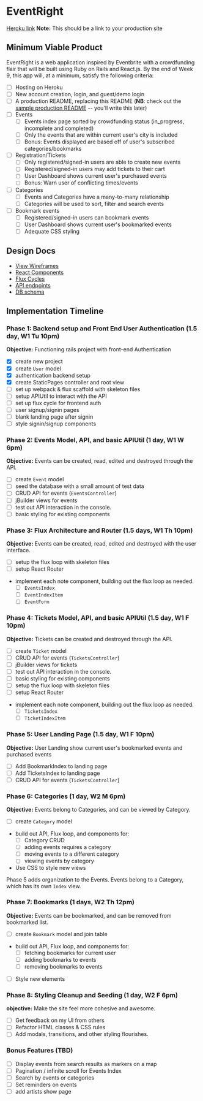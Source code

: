 # EventRight

[Heroku link][heroku] **Note:** This should be a link to your production site

[heroku]: https://eventright.herokuapp.com/

## Minimum Viable Product

EventRight is a web application inspired by Eventbrite with a crowdfunding flair that will be built using Ruby on Rails and React.js. By the end of Week 9, this app will, at a minimum, satisfy the following criteria:

- [ ] Hosting on Heroku
- [ ] New account creation, login, and guest/demo login
- [ ] A production README, replacing this README (**NB**: check out the [sample production README](docs/production_readme.md) -- you'll write this later)
- [ ] Events
  - [ ] Events index page sorted by crowdfunding status (in_progress, incomplete and completed)
  - [ ] Only the events that are within current user's city is included
  - [ ] Bonus: Events displayed are based off of user's subscribed categories/bookmarks
- [ ] Registration/Tickets
  - [ ] Only registered/signed-in users are able to create new events
  - [ ] Registered/signed-in users may add tickets to their cart
  - [ ] User Dashboard shows current user's purchased events
  - [ ] Bonus: Warn user of conflicting times/events
- [ ] Categories
  - [ ] Events and Categories have a many-to-many relationship
  - [ ] Categories will be used to sort, filter and search events
- [ ] Bookmark events
  - [ ] Registered/signed-in users can bookmark events
  - [ ] User Dashboard shows current user's bookmarked events
  - [ ] Adequate CSS styling

## Design Docs
* [View Wireframes][views]
* [React Components][components]
* [Flux Cycles][flux-cycles]
* [API endpoints][api-endpoints]
* [DB schema][schema]

[views]: docs/views.md
[components]: docs/components.md
[flux-cycles]: docs/flux-cycles.md
[api-endpoints]: docs/api-endpoints.md
[schema]: docs/schema.md

## Implementation Timeline

### Phase 1: Backend setup and Front End User Authentication (1.5 day, W1 Tu 10pm)

**Objective:** Functioning rails project with front-end Authentication

- [x] create new project
- [x] create `User` model
- [x] authentication backend setup
- [x] create StaticPages controller and root view
- [ ] set up webpack & flux scaffold with skeleton files
- [ ] setup APIUtil to interact with the API
- [ ] set up flux cycle for frontend auth
- [ ] user signup/signin pages
- [ ] blank landing page after signin
- [ ] style signin/signup components

### Phase 2: Events Model, API, and basic APIUtil (1 day, W1 W 6pm)

**Objective:** Events can be created, read, edited and destroyed through
the API.

- [ ] create `Event` model
- [ ] seed the database with a small amount of test data
- [ ] CRUD API for events (`EventsController`)
- [ ] jBuilder views for events
- [ ] test out API interaction in the console.
- [ ] basic styling for existing components

### Phase 3: Flux Architecture and Router (1.5 days, W1 Th 10pm)

**Objective:** Events can be created, read, edited and destroyed with the
user interface.

- [ ] setup the flux loop with skeleton files
- [ ] setup React Router
- implement each note component, building out the flux loop as needed.
  - [ ] `EventsIndex`
  - [ ] `EventIndexItem`
  - [ ] `EventForm`

### Phase 4: Tickets Model, API, and basic APIUtil (1.5 day, W1 F 10pm)

  **Objective:** Tickets can be created and destroyed through
  the API.

  - [ ] create `Ticket` model
  - [ ] CRUD API for events (`TicketsController`)
  - [ ] jBuilder views for tickets
  - [ ] test out API interaction in the console.
  - [ ] basic styling for existing components
  - [ ] setup the flux loop with skeleton files
  - [ ] setup React Router
  - implement each note component, building out the flux loop as needed.
    - [ ] `TicketsIndex`
    - [ ] `TicketIndexItem`

### Phase 5: User Landing Page (1.5 day, W1 F 10pm)

  **Objective:** User Landing show current user's bookmarked events and purchased events

  - [ ] Add BookmarkIndex to landing page
  - [ ] Add TicketsIndex to landing page
  - [ ] CRUD API for events (`TicketsController`)

### Phase 6: Categories (1 day, W2 M 6pm)

**Objective:** Events belong to Categories, and can be viewed by Category.

- [ ] create `Category` model
- build out API, Flux loop, and components for:
  - [ ] Category CRUD
  - [ ] adding events requires a category
  - [ ] moving events to a different category
  - [ ] viewing events by category
- Use CSS to style new views

Phase 5 adds organization to the Events. Events belong to a Category,
which has its own `Index` view.

### Phase 7: Bookmarks (1 days, W2 Th 12pm)

**Objective:** Events can be bookmarked, and can be removed from bookmarked list.

- [ ] create `Bookmark` model and join table
- build out API, Flux loop, and components for:
  - [ ] fetching bookmarks for current user
  - [ ] adding bookmarks to events
  - [ ] removing bookmarks to events
- [ ] Style new elements

### Phase 8: Styling Cleanup and Seeding (1 day, W2 F 6pm)

**objective:** Make the site feel more cohesive and awesome.

- [ ] Get feedback on my UI from others
- [ ] Refactor HTML classes & CSS rules
- [ ] Add modals, transitions, and other styling flourishes.

### Bonus Features (TBD)
- [ ] Display events from search results as markers on a map
- [ ] Pagination / infinite scroll for Events Index
- [ ] Search by events or categories
- [ ] Set reminders on events
- [ ] add artists show page

[phase-one]: docs/phases/phase1.md
[phase-two]: docs/phases/phase2.md
[phase-three]: docs/phases/phase3.md
[phase-four]: docs/phases/phase4.md
[phase-five]: docs/phases/phase5.md
